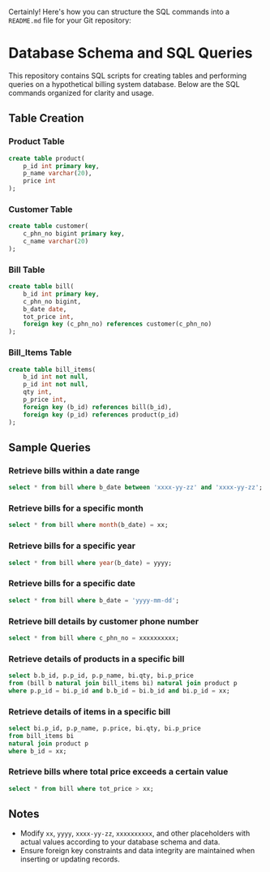 Certainly! Here's how you can structure the SQL commands into a `README.md` file for your Git repository:


# Database Schema and SQL Queries

This repository contains SQL scripts for creating tables and performing queries on a hypothetical billing system database. Below are the SQL commands organized for clarity and usage.

## Table Creation

### Product Table
```sql
create table product(
    p_id int primary key,
    p_name varchar(20),
    price int
);
```

### Customer Table
```sql
create table customer(
    c_phn_no bigint primary key,
    c_name varchar(20)
);
```

### Bill Table
```sql
create table bill(
    b_id int primary key,
    c_phn_no bigint,
    b_date date,
    tot_price int,
    foreign key (c_phn_no) references customer(c_phn_no)
);
```

### Bill_Items Table
```sql
create table bill_items(
    b_id int not null,
    p_id int not null,
    qty int,
    p_price int,
    foreign key (b_id) references bill(b_id),
    foreign key (p_id) references product(p_id)
);
```

## Sample Queries

### Retrieve bills within a date range
```sql
select * from bill where b_date between 'xxxx-yy-zz' and 'xxxx-yy-zz';
```

### Retrieve bills for a specific month
```sql
select * from bill where month(b_date) = xx;
```

### Retrieve bills for a specific year
```sql
select * from bill where year(b_date) = yyyy;
```

### Retrieve bills for a specific date
```sql
select * from bill where b_date = 'yyyy-mm-dd';
```

### Retrieve bill details by customer phone number
```sql
select * from bill where c_phn_no = xxxxxxxxxx;
```

### Retrieve details of products in a specific bill
```sql
select b.b_id, p.p_id, p.p_name, bi.qty, bi.p_price 
from (bill b natural join bill_items bi) natural join product p 
where p.p_id = bi.p_id and b.b_id = bi.b_id and bi.p_id = xx;
```

### Retrieve details of items in a specific bill
```sql
select bi.p_id, p.p_name, p.price, bi.qty, bi.p_price 
from bill_items bi 
natural join product p 
where b_id = xx;
```

### Retrieve bills where total price exceeds a certain value
```sql
select * from bill where tot_price > xx;
```

## Notes
- Modify `xx`, `yyyy`, `xxxx-yy-zz`, `xxxxxxxxxx`, and other placeholders with actual values according to your database schema and data.
- Ensure foreign key constraints and data integrity are maintained when inserting or updating records.

